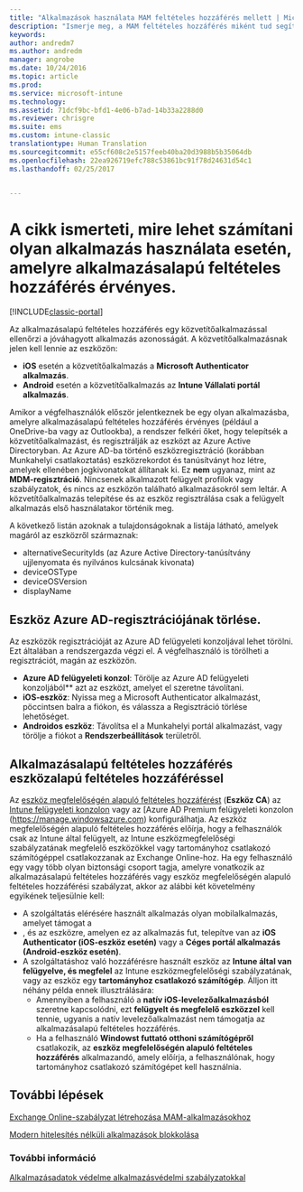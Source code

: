 ```yaml
---
title: "Alkalmazások használata MAM feltételes hozzáférés mellett | Microsoft Docs"
description: "Ismerje meg, a MAM feltételes hozzáférés miként tud segíteni abban, hogy mely alkalmazások férhessenek hozzá az O365 szolgátasaihoz."
keywords: 
author: andredm7
ms.author: andredm
manager: angrobe
ms.date: 10/24/2016
ms.topic: article
ms.prod: 
ms.service: microsoft-intune
ms.technology: 
ms.assetid: 71dcf9bc-bfd1-4e06-b7ad-14b33a2288d0
ms.reviewer: chrisgre
ms.suite: ems
ms.custom: intune-classic
translationtype: Human Translation
ms.sourcegitcommit: e55cf608c2e5157feeb40ba20d3988b5b35064db
ms.openlocfilehash: 22ea926719efc788c53861bc91f78d24631d54c1
ms.lasthandoff: 02/25/2017


---
```

# <a name="what-to-expect-when-using-an-app-with-app-based-ca"></a>A cikk ismerteti, mire lehet számítani olyan alkalmazás használata esetén, amelyre alkalmazásalapú feltételes hozzáférés érvényes.

[!INCLUDE[classic-portal](../includes/classic-portal.md)]

Az alkalmazásalapú feltételes hozzáférés egy közvetítőalkalmazással ellenőrzi a jóváhagyott alkalmazás azonosságát. A közvetítőalkalmazásnak jelen kell lennie az eszközön:
*  **iOS** esetén a közvetítőalkalmazás a **Microsoft Authenticator alkalmazás**.
* **Android** esetén a közvetítőalkalmazás az **Intune Vállalati portál alkalmazás**. 

Amikor a végfelhasználók először jelentkeznek be egy olyan alkalmazásba, amelyre alkalmazásalapú feltételes hozzáférés érvényes (például a OneDrive-ba vagy az Outlookba), a rendszer felkéri őket, hogy telepítsék a közvetítőalkalmazást, és regisztrálják az eszközt az Azure Active Directoryban. Az Azure AD-ba történő eszközregisztráció (korábban Munkahelyi csatlakoztatás) eszközrekordot és tanúsítványt hoz létre, amelyek ellenében jogkivonatokat állítanak ki.  Ez **nem** ugyanaz, mint az **MDM-regisztráció**. Nincsenek alkalmazott felügyelt profilok vagy szabályzatok, és nincs az eszközön található alkalmazásokról sem leltár.  A közvetítőalkalmazás telepítése és az eszköz regisztrálása csak a felügyelt alkalmazás első használatakor történik meg.

A következő listán azoknak a tulajdonságoknak a listája látható, amelyek magáról az eszközről származnak:

* alternativeSecurityIds (az Azure Active Directory-tanúsítvány ujjlenyomata és nyilvános kulcsának kivonata)
* deviceOSType
* deviceOSVersion
* displayName

## <a name="to-remove-a-device-from-azure-ad-registration"></a>Eszköz Azure AD-regisztrációjának törlése.
Az eszközök regisztrációját az Azure AD felügyeleti konzoljával lehet törölni. Ezt általában a rendszergazda végzi el.  A végfelhasználó is törölheti a regisztrációt, magán az eszközön.

* **Azure AD felügyeleti konzol**: Törölje az Azure AD felügyeleti konzoljából** azt az eszközt, amelyet el szeretne távolítani.
* **iOS-eszköz**: Nyissa meg a Microsoft Authenticator alkalmazást, pöccintsen balra a fiókon, és válassza a Regisztráció törlése lehetőséget.  
* **Androidos eszköz**: Távolítsa el a Munkahelyi portál alkalmazást, vagy törölje a fiókot a **Rendszerbeállítások** területről.

## <a name="app-based-ca-with-device-based-ca"></a>Alkalmazásalapú feltételes hozzáférés eszközalapú feltételes hozzáféréssel  

Az [eszköz megfelelőségén alapuló feltételes hozzáférést](restrict-access-to-email-and-o365-services-with-microsoft-intune.md) (**Eszköz CA**) az [Intune felügyeleti konzolon](https://manage.microsoft.com) vagy az [Azure AD Premium felügyeleti konzolon (https://manage.windowsazure.com) konfigurálhatja. Az eszköz megfelelőségén alapuló feltételes hozzáférés előírja, hogy a felhasználók csak az Intune által felügyelt, az Intune eszközmegfelelőségi szabályzatának megfelelő eszközökkel vagy tartományhoz csatlakozó számítógéppel csatlakozzanak az Exchange Online-hoz.  Ha egy felhasználó egy vagy több olyan biztonsági csoport tagja, amelyre vonatkozik az alkalmazásalapú feltételes hozzáférés vagy eszköz megfelelőségén alapuló feltételes hozzáférési szabályzat, akkor az alábbi két követelmény egyikének teljesülnie kell:
* A szolgáltatás elérésére használt alkalmazás olyan mobilalkalmazás, amelyet támogat a 
* , és az eszközre, amelyen ez az alkalmazás fut, telepítve van az **iOS Authenticator (iOS-eszköz esetén)** vagy a **Céges portál alkalmazás (Android-eszköz esetén)**.
* A szolgáltatáshoz való hozzáférésre használt eszköz az **Intune által van felügyelve, és megfelel** az Intune eszközmegfelelőségi szabályzatának, vagy az eszköz egy **tartományhoz csatlakozó számítógép**.  Álljon itt néhány példa ennek illusztrálására:
  * Amennyiben a felhasználó a **natív iOS-levelezőalkalmazásból** szeretne kapcsolódni, ezt **felügyelt és megfelelő eszközzel** kell tennie, ugyanis a natív levelezőalkalmazást nem támogatja az alkalmazásalapú feltételes hozzáférés.
  * Ha a felhasználó **Windowst futtató otthoni számítógépről** csatlakozik, az **eszköz megfelelőségén alapuló feltételes hozzáférés** alkalmazandó, amely előírja, a felhasználónak, hogy tartományhoz csatlakozó számítógépet kell használnia.

## <a name="next-steps"></a>További lépések
[Exchange Online-szabályzat létrehozása MAM-alkalmazásokhoz](mam-ca-for-exchange-online.md)

[Modern hitelesítés nélküli alkalmazások blokkolása](block-apps-with-no-modern-authentication.md)

### <a name="see-also"></a>További információ

[Alkalmazásadatok védelme alkalmazásvédelmi szabályzatokkal](protect-app-data-using-mobile-app-management-policies-with-microsoft-intune.md)

